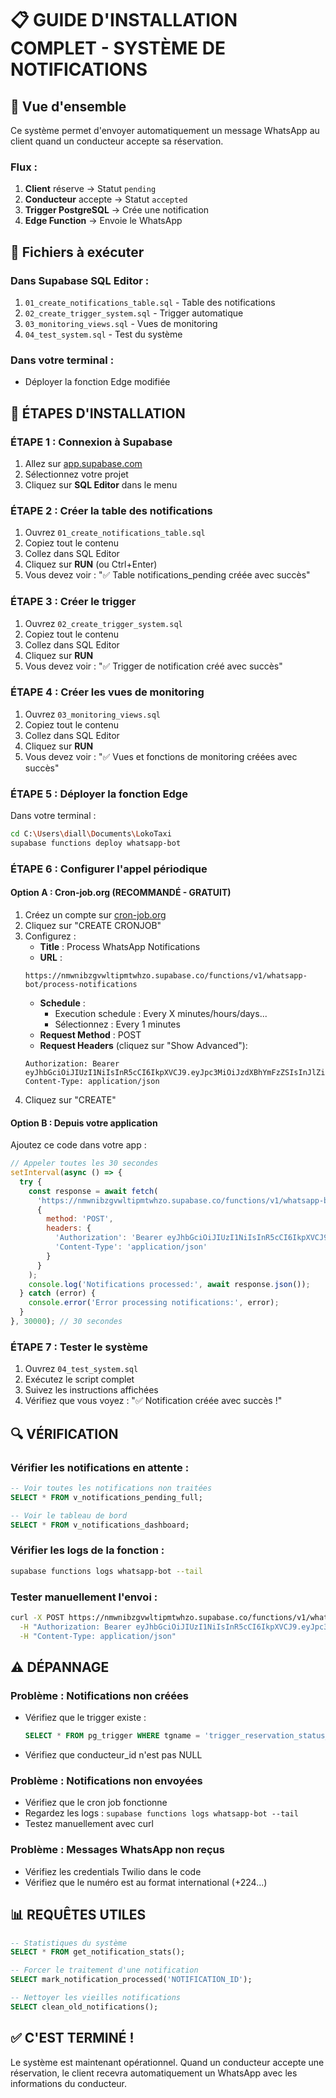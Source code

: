 # 📋 GUIDE D'INSTALLATION COMPLET - SYSTÈME DE NOTIFICATIONS

## 🎯 Vue d'ensemble

Ce système permet d'envoyer automatiquement un message WhatsApp au client quand un conducteur accepte sa réservation.

### Flux :
1. **Client** réserve → Statut `pending`
2. **Conducteur** accepte → Statut `accepted`
3. **Trigger PostgreSQL** → Crée une notification
4. **Edge Function** → Envoie le WhatsApp

## 📁 Fichiers à exécuter

### Dans Supabase SQL Editor :
1. `01_create_notifications_table.sql` - Table des notifications
2. `02_create_trigger_system.sql` - Trigger automatique
3. `03_monitoring_views.sql` - Vues de monitoring
4. `04_test_system.sql` - Test du système

### Dans votre terminal :
- Déployer la fonction Edge modifiée

## 🚀 ÉTAPES D'INSTALLATION

### ÉTAPE 1 : Connexion à Supabase
1. Allez sur [app.supabase.com](https://app.supabase.com)
2. Sélectionnez votre projet
3. Cliquez sur **SQL Editor** dans le menu

### ÉTAPE 2 : Créer la table des notifications
1. Ouvrez `01_create_notifications_table.sql`
2. Copiez tout le contenu
3. Collez dans SQL Editor
4. Cliquez sur **RUN** (ou Ctrl+Enter)
5. Vous devez voir : "✅ Table notifications_pending créée avec succès"

### ÉTAPE 3 : Créer le trigger
1. Ouvrez `02_create_trigger_system.sql`
2. Copiez tout le contenu
3. Collez dans SQL Editor
4. Cliquez sur **RUN**
5. Vous devez voir : "✅ Trigger de notification créé avec succès"

### ÉTAPE 4 : Créer les vues de monitoring
1. Ouvrez `03_monitoring_views.sql`
2. Copiez tout le contenu
3. Collez dans SQL Editor
4. Cliquez sur **RUN**
5. Vous devez voir : "✅ Vues et fonctions de monitoring créées avec succès"

### ÉTAPE 5 : Déployer la fonction Edge
Dans votre terminal :
```bash
cd C:\Users\diall\Documents\LokoTaxi
supabase functions deploy whatsapp-bot
```

### ÉTAPE 6 : Configurer l'appel périodique

#### Option A : Cron-job.org (RECOMMANDÉ - GRATUIT)
1. Créez un compte sur [cron-job.org](https://cron-job.org)
2. Cliquez sur "CREATE CRONJOB"
3. Configurez :
   - **Title** : Process WhatsApp Notifications
   - **URL** : 
   ```
   https://nmwnibzgvwltipmtwhzo.supabase.co/functions/v1/whatsapp-bot/process-notifications
   ```
   - **Schedule** : 
     - Execution schedule : Every X minutes/hours/days...
     - Sélectionnez : Every 1 minutes
   - **Request Method** : POST
   - **Request Headers** (cliquez sur "Show Advanced"):
   ```
   Authorization: Bearer eyJhbGciOiJIUzI1NiIsInR5cCI6IkpXVCJ9.eyJpc3MiOiJzdXBhYmFzZSIsInJlZiI6Im5td25pYnpndndsdGlwbXR3aHpvIiwicm9sZSI6ImFub24iLCJpYXQiOjE3NTMxODY5MDMsImV4cCI6MjA2ODc2MjkwM30.cmOT0pwKr0T7DyR7FjF9lr2Aea3A3OfOytEfhi0GQ4U
   Content-Type: application/json
   ```
4. Cliquez sur "CREATE"

#### Option B : Depuis votre application
Ajoutez ce code dans votre app :
```javascript
// Appeler toutes les 30 secondes
setInterval(async () => {
  try {
    const response = await fetch(
      'https://nmwnibzgvwltipmtwhzo.supabase.co/functions/v1/whatsapp-bot/process-notifications',
      {
        method: 'POST',
        headers: {
          'Authorization': 'Bearer eyJhbGciOiJIUzI1NiIsInR5cCI6IkpXVCJ9.eyJpc3MiOiJzdXBhYmFzZSIsInJlZiI6Im5td25pYnpndndsdGlwbXR3aHpvIiwicm9sZSI6ImFub24iLCJpYXQiOjE3NTMxODY5MDMsImV4cCI6MjA2ODc2MjkwM30.cmOT0pwKr0T7DyR7FjF9lr2Aea3A3OfOytEfhi0GQ4U',
          'Content-Type': 'application/json'
        }
      }
    );
    console.log('Notifications processed:', await response.json());
  } catch (error) {
    console.error('Error processing notifications:', error);
  }
}, 30000); // 30 secondes
```

### ÉTAPE 7 : Tester le système
1. Ouvrez `04_test_system.sql`
2. Exécutez le script complet
3. Suivez les instructions affichées
4. Vérifiez que vous voyez : "✅ Notification créée avec succès !"

## 🔍 VÉRIFICATION

### Vérifier les notifications en attente :
```sql
-- Voir toutes les notifications non traitées
SELECT * FROM v_notifications_pending_full;

-- Voir le tableau de bord
SELECT * FROM v_notifications_dashboard;
```

### Vérifier les logs de la fonction :
```bash
supabase functions logs whatsapp-bot --tail
```

### Tester manuellement l'envoi :
```bash
curl -X POST https://nmwnibzgvwltipmtwhzo.supabase.co/functions/v1/whatsapp-bot/process-notifications \
  -H "Authorization: Bearer eyJhbGciOiJIUzI1NiIsInR5cCI6IkpXVCJ9.eyJpc3MiOiJzdXBhYmFzZSIsInJlZiI6Im5td25pYnpndndsdGlwbXR3aHpvIiwicm9sZSI6ImFub24iLCJpYXQiOjE3NTMxODY5MDMsImV4cCI6MjA2ODc2MjkwM30.cmOT0pwKr0T7DyR7FjF9lr2Aea3A3OfOytEfhi0GQ4U" \
  -H "Content-Type: application/json"
```

## ⚠️ DÉPANNAGE

### Problème : Notifications non créées
- Vérifiez que le trigger existe :
  ```sql
  SELECT * FROM pg_trigger WHERE tgname = 'trigger_reservation_status_change';
  ```
- Vérifiez que conducteur_id n'est pas NULL

### Problème : Notifications non envoyées
- Vérifiez que le cron job fonctionne
- Regardez les logs : `supabase functions logs whatsapp-bot --tail`
- Testez manuellement avec curl

### Problème : Messages WhatsApp non reçus
- Vérifiez les credentials Twilio dans le code
- Vérifiez que le numéro est au format international (+224...)

## 📊 REQUÊTES UTILES

```sql
-- Statistiques du système
SELECT * FROM get_notification_stats();

-- Forcer le traitement d'une notification
SELECT mark_notification_processed('NOTIFICATION_ID');

-- Nettoyer les vieilles notifications
SELECT clean_old_notifications();
```

## ✅ C'EST TERMINÉ !

Le système est maintenant opérationnel. Quand un conducteur accepte une réservation, le client recevra automatiquement un WhatsApp avec les informations du conducteur.